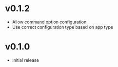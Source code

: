 # v0.1.2
* Allow command option configuration
* Use correct configuration type based on app type

# v0.1.0
* Initial release
